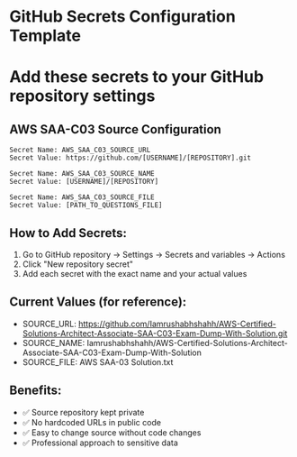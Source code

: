 # GitHub Secrets Configuration Template
# Add these secrets to your GitHub repository settings

## AWS SAA-C03 Source Configuration
```
Secret Name: AWS_SAA_C03_SOURCE_URL
Secret Value: https://github.com/[USERNAME]/[REPOSITORY].git

Secret Name: AWS_SAA_C03_SOURCE_NAME  
Secret Value: [USERNAME]/[REPOSITORY]

Secret Name: AWS_SAA_C03_SOURCE_FILE
Secret Value: [PATH_TO_QUESTIONS_FILE]
```

## How to Add Secrets:
1. Go to GitHub repository → Settings → Secrets and variables → Actions
2. Click "New repository secret" 
3. Add each secret with the exact name and your actual values

## Current Values (for reference):
- SOURCE_URL: https://github.com/Iamrushabhshahh/AWS-Certified-Solutions-Architect-Associate-SAA-C03-Exam-Dump-With-Solution.git
- SOURCE_NAME: Iamrushabhshahh/AWS-Certified-Solutions-Architect-Associate-SAA-C03-Exam-Dump-With-Solution  
- SOURCE_FILE: AWS SAA-03 Solution.txt

## Benefits:
- ✅ Source repository kept private
- ✅ No hardcoded URLs in public code
- ✅ Easy to change source without code changes
- ✅ Professional approach to sensitive data